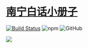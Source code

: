 # [南宁白话小册子](https://leimaau.github.io/book/)

[![Build Status](https://travis-ci.org/leimaau/book.svg?branch=master)](https://travis-ci.org/leimaau/book) ![npm](https://img.shields.io/npm/v/npm.svg) ![GitHub](https://img.shields.io/github/license/leimaau/book.svg)

![](http://wx3.sinaimg.cn/large/69144085ly1g26zm69o4hj21hc0u0qv5.jpg)

